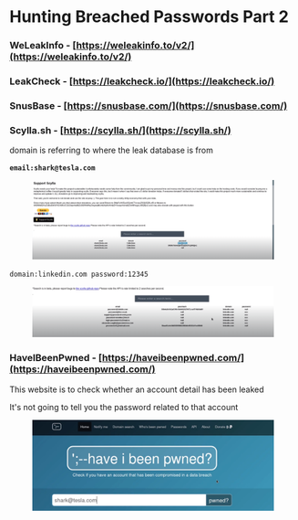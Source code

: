 # Hunting Breached Passwords Part 2

### WeLeakInfo - [https://weleakinfo.to/v2/](https://weleakinfo.to/v2/)

### LeakCheck - [https://leakcheck.io/](https://leakcheck.io/)

### SnusBase - [https://snusbase.com/](https://snusbase.com/)





### Scylla.sh - [https://scylla.sh/](https://scylla.sh/)

domain is referring to where the leak database is from&#x20;

<pre><code><strong>email:shark@tesla.com
</strong></code></pre>

<figure><img src="../../.gitbook/assets/image (179).png" alt=""><figcaption></figcaption></figure>

```
domain:linkedin.com password:12345
```

<figure><img src="../../.gitbook/assets/image (180).png" alt=""><figcaption></figcaption></figure>

### HaveIBeenPwned - [https://haveibeenpwned.com/](https://haveibeenpwned.com/)

This website is to check whether an account detail has been leaked&#x20;

It's not going to tell you the password related to that account&#x20;

<figure><img src="../../.gitbook/assets/image (178).png" alt=""><figcaption></figcaption></figure>

